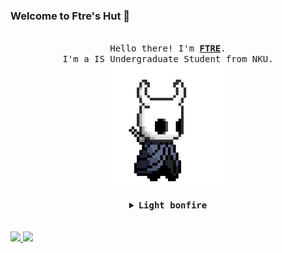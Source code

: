 ### Welcome to Ftre's Hut 👋

<p align="center">
  <br>
  <samp>
    Hello there! I'm <b><a rel="nofollow noopener noreferrer" target="_blank" href="https://github.com/Ftres">FTRE</a></b>.
    <br>I'm a IS Undergraduate Student from NKU.<br>

</samp>

  <img src="https://github.com/Ftres/Ftres/blob/main/asserts/hollor_knight.gif" width="200"/>
  
</p>


<details align="center">

<summary> <b> <samp> Light bonfire </samp></b></summary>
<samp>
 <b><h2 style="color: #fc6203">B O N F I R E &nbsp; L I T !</h2> </b>

<img src="https://github.com/Ftres/Ftres/blob/main/asserts/bonefire.gif" width="200"/>

Current Project: <a href="https://github.com/Ftres/Ftres">It's what u r watching.</a>


</samp>
</details>

<br />
<br />
<a href="https://github.com/AVS1508">
  <img height="180em" src="https://github-readme-stats.vercel.app/api?username=Ftres&theme=buefy&show_icons=true" />
  <img height="180em" src="https://github-readme-stats.vercel.app/api/top-langs/?username=Ftres&theme=buefy&layout=compact" />
</a>

<!--
**Ftres/Ftres** is a ✨ _special_ ✨ repository because its `README.md` (this file) appears on your GitHub profile.

Here are some ideas to get you started:

- 🔭 I’m currently working on ...
- 🌱 I’m currently learning ...
- 👯 I’m looking to collaborate on ...
- 🤔 I’m looking for help with ...
- 💬 Ask me about ...
- 📫 How to reach me: ...
- 😄 Pronouns: ...
- ⚡ Fun fact: ...
-->
